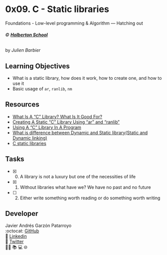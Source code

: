 # 0x09. C - Static libraries
Foundations - Low-level programming & Algorithm ― Hatching out

###### :copyright: **[Holberton School](https://www.holbertonschool.com/)**
by _Julien Barbier_

## Learning Objectives
* What is a static library, how does it work, how to create one, and how to use it
* Basic usage of ```ar```, ```ranlib```, ```nm```

## Resources
* [What Is A “C” Library? What Is It Good For?](http://docencia.ac.upc.edu/FIB/USO/Bibliografia/unix-c-libraries.html#what_is_a_library)
* [Creating A Static “C” Library Using “ar” and “ranlib”](http://docencia.ac.upc.edu/FIB/USO/Bibliografia/unix-c-libraries.html#creating_static_archive)
* [Using A “C” Library In A Program](http://docencia.ac.upc.edu/FIB/USO/Bibliografia/unix-c-libraries.html#using_static_archive)
* [What is difference between Dynamic and Static library(Static and Dynamic linking)](https://www.youtube.com/watch?v=eW5he5uFBNM)
* [C static libraries](https://intranet.hbtn.io/concepts/61)

## Tasks
* [x] 0. A library is not a luxury but one of the necessities of life
* [x] 1. Without libraries what have we? We have no past and no future
* [ ] 2. Either write something worth reading or do something worth writing

## Developer
Javier Andrés Garzón Patarroyo  
:octocat: [GitHub](https://github.com/javierandresgp/)  
:link: [Linkedin](https://www.linkedin.com/in/javierandresgp/)  
:link: [Twitter](https://twitter.com/javierandresgp0)  
:man_technologist: :books: :computer: :globe_with_meridians:
